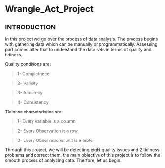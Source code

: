 # Wrangle_Act_Project

## INTRODUCTION
In this project we go over the process of data analysis. The process begins with gathering data which can be manually or programmatically. Assessing part comes after that to understand the data sets in terms of quality and tidiness.

Quality conditions are:

> 1- Completnece

> 2- Validity

> 3- Accurecy

> 4- Consistency

Tidiness charactaristics are:

> 1- Every variable is a column

> 2- Every Observation is a row

> 3- Every Observational unit is a table

Through this project, we will be detecting eight quality issues and 2 tidiness problems and correct them. the main objective of this project is to follow the smooth process of analyzing data. Therfore, let us begin. 
